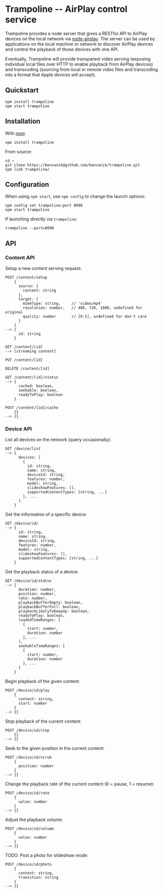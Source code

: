 Trampoline -- AirPlay control service
====================================

Trampoline provides a node server that gives a RESTful API to AirPlay devices
on the local network via
[node-airplay](https://github.com/benvanik/node-airplay). The server can be used
by applications on the local machine or network to discover AirPlay devices and
control the playback of those devices with one API.

Eventually, Trampoline will provide transparent video serving (exposing
individual local files over HTTP to enable playback from AirPlay devices) and
transcoding (sourcing from local or remote video files and transcoding into a
format that Apple devices will accept).

## Quickstart

    npm install trampoline
    npm start trampoline

## Installation

With [npm](http://npmjs.org):

    npm install trampoline

From source:

    cd ~
    git clone https://benvanik@github.com/benvanik/trampoline.git
    npm link trampoline/

## Configuration

When using `npm start`, use `npm config` to change the launch options:

    npm config set trampoline:port 8090
    npm start trampoline

If launching directly via `trampoline`:

    trampoline --port=8090

## API

### Content API

Setup a new content serving request:

    POST /content/setup
        {
          source: {
            content: string
          },
          target: {
            mimeType: string,     // 'video/mp4'
            resolution: number,   // 480, 720, 1080, undefined for original
            quality: number       // [0-1], undefined for don't care
          }
        }
    --> {
          id: string
        }

    GET /content/[id]
    --> [streaming content]

    PUT /content/[id]

    DELETE /content/[id]

    GET /content/[id]/status
    --> {
          cached: boolean,
          seekable: boolean,
          readyToPlay: boolean
        }

    POST /content/[id]/cache
        {}
    --> {}

### Device API

List all devices on the network (query occasionally):

    GET /device/list
    --> {
          devices: [
            {
              id: string,
              name: string,
              deviceId: string,
              features: number,
              model: string,
              slideshowFeatures: [],
              supportedContentTypes: [string, ...]
            }, ...
          ]
        }

Get the information of a specific device:

    GET /device/id/
    --> {
          id: string,
          name: string,
          deviceId: string,
          features: number,
          model: string,
          slideshowFeatures: [],
          supportedContentTypes: [string, ...]
        }

Get the playback status of a device:

    GET /device/id/status
    --> {
          duration: number,
          position: number,
          rate: number,
          playbackBufferEmpty: boolean,
          playbackBufferFull: boolean,
          playbackLikelyToKeepUp: boolean,
          readyToPlay: boolean,
          loadedTimeRanges: [
            {
              start: number,
              duration: number
            }, ...
          ],
          seekableTimeRanges: [
            {
              start: number,
              duration: number
            }, ...
          ]
        }

Begin playback of the given content:

    POST /device/id/play
        {
          content: string,
          start: number
        }
    --> {}

Stop playback of the current content:

    POST /device/id/stop
        {}
    --> {}

Seek to the given position in the current content:

    POST /device/id/scrub
        {
          position: number
        }
    --> {}

Change the playback rate of the current content (0 = pause, 1 = resume):

    POST /device/id/rate
        {
          value: number
        }
    --> {}

Adjust the playback volume:

    POST /device/id/volume
        {
          value: number
        }
    --> {}

TODO: Post a photo for slideshow mode:

    POST /device/id/photo
        {
          content: string,
          transition: string
        }
    --> {}
